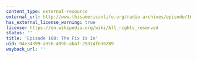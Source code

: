 ```yaml
---
content_type: external-resource
external_url: http://www.thisamericanlife.org/radio-archives/episode/168/the-fix-is-in
has_external_license_warning: true
license: https://en.wikipedia.org/wiki/All_rights_reserved
status: ''
title: 'Episode 168: The Fix Is In'
uid: 94e34399-a95b-499b-abaf-29314f636289
wayback_url: ''
---
```

